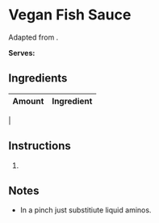 # Vegan Fish Sauce

Adapted from []().

**Serves:** 

## Ingredients

| Amount | Ingredient
| :----: | :---------
|  


## Instructions

1. 

## Notes

* In a pinch just substitiute liquid aminos.
